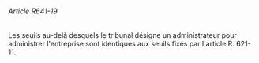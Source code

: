 ###### Article R641-19

Les seuils au-delà desquels le tribunal désigne un administrateur pour administrer l'entreprise sont identiques aux seuils fixés par l'article R. 621-11.

